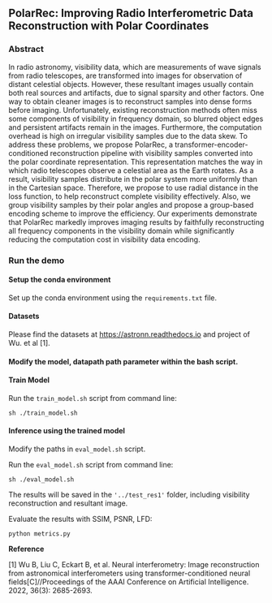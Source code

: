 ## PolarRec: Improving Radio Interferometric Data Reconstruction with Polar Coordinates

### Abstract
In radio astronomy, visibility data, which are measurements of wave signals from radio telescopes, are transformed into images for observation of distant celestial objects. However, these resultant images usually contain both real sources and artifacts, due to signal sparsity and other factors. One way to obtain cleaner images is to reconstruct samples into dense forms before imaging. Unfortunately, existing reconstruction methods often miss some components of visibility in frequency domain, so blurred object edges and persistent artifacts remain in the images. Furthermore, the computation overhead is high on irregular visibility samples due to the data skew. To address these problems, we propose PolarRec, a transformer-encoder-conditioned reconstruction pipeline with visibility samples converted into the polar coordinate representation. This representation matches the way in which radio telescopes observe a celestial area as the Earth rotates. As a result, visibility samples distribute in the polar system more uniformly than in the Cartesian space. Therefore, we propose to use radial distance in the loss function, to help reconstruct complete visibility effectively. Also, we group visibility samples by their polar angles and propose a group-based encoding scheme to improve the efficiency. Our experiments demonstrate that PolarRec markedly improves imaging results by faithfully reconstructing all frequency components in the visibility domain while significantly reducing the computation cost in visibility data encoding. 


### Run the demo

#### Setup the conda environment
Set up the conda environment using the `requirements.txt` file.


#### Datasets
Please find the datasets at https://astronn.readthedocs.io and project of Wu. et al [1].


#### Modify the model, datapath path parameter within the bash script.

#### Train Model
Run the `train_model.sh` script from command line:
```
sh ./train_model.sh
```

#### Inference using the trained model
Modify the paths in `eval_model.sh` script.

Run the `eval_model.sh` script from command line:

```
sh ./eval_model.sh
```
The results will be saved in the `'../test_res1'` folder, including visibility reconstruction and resultant image.

Evaluate the results with SSIM, PSNR, LFD:

```
python metrics.py
```



**Reference**

[1] Wu B, Liu C, Eckart B, et al. Neural interferometry: Image reconstruction from astronomical interferometers using transformer-conditioned neural fields[C]//Proceedings of the AAAI Conference on Artificial Intelligence. 2022, 36(3): 2685-2693.
